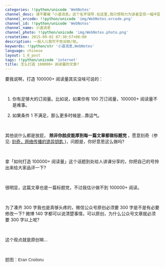 ```yaml
---
categories: !!python/unicode 'WebNotes'
channel_desc: 请不要被「小道消息」这个名字误导.在这里,我只想努力为读者呈现一幅中国互联网的清明上河图.
channel_ercode: !!python/unicode 'img/WebNotes.ercode.png'
channel_id: !!python/unicode 'WebNotes'
channel_name: 小道消息
channel_photo: !!python/unicode 'img/WebNotes.photo.png'
createtime: 2015-09-02 07:30:57+00:00
description: 一般人儿我可不告诉她/他…
keywords: !!python/str '小道消息,WebNotes'
language: chinese
layout: 1_0_post
tags: !!python/unicode 'internet'
title: 怎么打造 100000+ 阅读量的文章?
---
```

<div class="rich_media_content" id="js_content">
<p>
         要我说啊，打造 100000+ 阅读量其实没啥可说的：
        </p>
<p>
<br/>
</p>
<ol class="list-paddingleft-2" style="list-style-type: decimal;">
<li>
<p>
           你有足够大的订阅量。比如说，如果你有 100 万订阅量，100000+ 阅读量不是难事。
          </p>
</li>
<li>
<p>
           如果条件 1 不满足，那么更多时候是…靠运气。
          </p>
<p>
<br/>
</p>
</li>
</ol>
<p>
         其他说什么都是放屁，
         <strong>
          除非你脸皮能厚到每一篇文章都做标题党
         </strong>
         ，愿意刻奇（参见:
         <a data_ue_src="http://mp.weixin.qq.com/s?__biz=MjM5ODIyMTE0MA==&amp;mid=201238848&amp;idx=1&amp;sn=662d88f6a54f81d400809331fc1c8470&amp;scene=21#wechat_redirect" href="http://mp.weixin.qq.com/s?__biz=MjM5ODIyMTE0MA==&amp;mid=201238848&amp;idx=1&amp;sn=662d88f6a54f81d400809331fc1c8470&amp;scene=21#wechat_redirect" target="_blank">
          刻奇，网络传播的诡异钥匙
         </a>
         )，问题是，你好意思这么做吗?
        </p>
<p>
<br/>
</p>
<p>
         拿「如何打造 100000+ 阅读量」这个话题到处给人讲课分享的，你把自己的号拎出来给大家品评一下?
        </p>
<p>
<br/>
</p>
<p>
         很明显，这篇文章也是一篇标题党，不过我估计做不到 100000+ 阅读。
        </p>
<p>
<br/>
</p>
<p>
         为了凑齐 300 字我也是真够头疼的，微信公众号原创必须要 300 字是不是有必要修改一下? 微博 140 字都可以说清楚事情，可以原创，为什么公众号文章就必须要 300 字以上呢?
        </p>
<p>
<br/>
</p>
<p>
         这个观点就是原创嘛…
        </p>
<p>
<br/>
</p>
<p>
<span style="color: rgb(51, 51, 51); font-family: Avenir, sans-serif;">
          题图：Eran Croitoru
         </span>
</p>
</div>